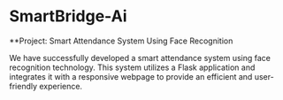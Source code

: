 # SmartBridge-Ai

**Project: Smart Attendance System Using Face Recognition

We have successfully developed a smart attendance system using face recognition technology. This system utilizes a Flask application and integrates it with a responsive webpage to provide an efficient and user-friendly experience.
